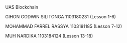 UAS Blockchain


GIHON GODWIN SILITONGA 1103180231 (Lesson 1-6)

MOHAMMAD FARREL RASSYA 1103181185 (Lesson 7-12)

MUH NARDIKA 1103184124 (Lesson 13-18)
